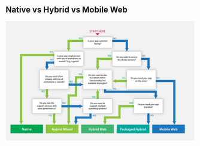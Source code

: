 ##  Native vs Hybrid vs Mobile Web

![alt resources/cordova/cordova-choice.png](resources/cordova/cordova-choice.png)
<!-- .element: class="medium" -->
